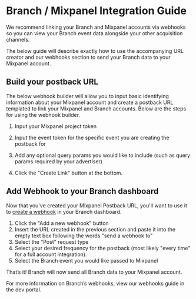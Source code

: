 # Branch / Mixpanel Integration Guide

We recommend linking your Branch and Mixpanel accounts via webhooks so you can view your Branch event data alongside your other acquisition channels.

The below guide will describe exactly how to use the accompanying URL creator and our webhooks section to send your Branch data to your Mixpanel account.

## Build your postback URL ##

The below webhook builder will allow you to input basic identifying information about your Mixpanel account and create a postback URL templated to link your Mixpanel and Branch accounts.  Below are the steps for using the webhook builder.

1. Input your Mixpanel project token

2. Input the event token for the specific event you are creating the postback for

3. Add any optional query params you would like to include (such as query params required by your advertiser)

4. Click the "Create Link" button at the bottom.

## Add Webhook to your Branch dashboard ##

Now that you've created your Mixpanel Postback URL, you'll want to use it to [create a webhook](https://dashboard.branch.io/#/webhook) in your Branch dashboard. 

1. Click the "Add a new webhook" button
2. Insert the URL created in the previous section and paste it into the empty text box following the words "send a webhook to"
3. Select the "Post" request type
4. Select your desired frequency for the postback (most likely "every time" for a full account integration).
5. Select the Branch event you would like passed to Mixpanel

That’s it!  Branch will now send all Branch data to your Mixpanel account.

For more information on Branch’s webhooks, view our webhooks guide in the dev portal.  
